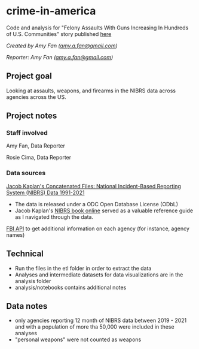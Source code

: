 # crime-in-america

Code and analysis for "Felony Assaults With Guns Increasing In Hundreds of U.S. Communities" story published [here](newsy.com/stories/felony-gun-assaults-increasing-in-hundreds-of-communities/)

*Created by Amy Fan (<amy.a.fan@gmail.com>)*

*Reporter: Amy Fan (<amy.a.fan@gmail.com>)*

## Project goal

Looking at assaults, weapons, and firearms in the NIBRS data across agencies across the US. 

## Project notes

### Staff involved

Amy Fan, Data Reporter

Rosie Cima, Data Reporter

### Data sources

[Jacob Kaplan's Concatenated Files: National Incident-Based Reporting System (NIBRS) Data 1991-2021](https://jacobdkaplan.com/data.html)
* The data is released under a ODC Open Database License (ODbL)
* Jacob Kaplan's [NIBRS book online](nibrsbook.com/) served as a valuable reference guide as I navigated through the data. 

[FBI API](https://crime-data-explorer.fr.cloud.gov/pages/docApi) to get additional information on each agency (for instance, agency names)

## Technical

* Run the files in the etl folder in order to extract the data
* Analyses and intermediate datasets for data visualizations are in the analysis folder
* analysis/notebooks contains additional notes

## Data notes

* only agencies reporting 12 month of NIBRS data between 2019 - 2021 and with a population of more tha 50,000 were included in these analyses
* "personal weapons" were not counted as weapons

